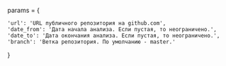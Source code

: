 params = {

    'url': 'URL публичного репозитория на github.com',    
    'date_from': 'Дата начала анализа. Если пустая, то неограничено.', 
    'date_to': 'Дата окончания анализа. Если пустая, то неограничено.',    
    'branch': 'Ветка репозитория. По умолчанию - master.'    
    
}
